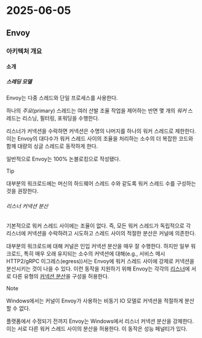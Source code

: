 # 2025-06-05

## Envoy

### 아키텍처 개요

#### 소개

##### 스레딩 모델

Envoy는 다중 스레드와 단일 프로세스를 사용한다.

하나의 *주요*(primary) 스레드는 여러 산발 조율 작업을 제어하는 반면 몇 개의 *워커* 스레드는 리스닝, 필터링, 포워딩을 수행한다.

리스너가 커넥션을 수락하면 커넥션은 수명의 나머지를 하나의 워커 스레드로 제한한다. 이는 Envoy의 대다수가 워커 스레드 사이의 조율을 처리하는 소수의 더 복잡한 코드와 함께 대량의 싱글 스레드로 동작하게 한다.

일반적으로 Envoy는 100% 논블로킹으로 작성됐다.

> [!TIP]
>
> 대부분의 워크로드에는 머신의 하드웨어 스레드 수와 같도록 워커 스레드 수를 구성하는 것을 권장한다.

###### 리스너 커넥션 분산

기본적으로 워커 스레드 사이에는 조율이 없다. 즉, 모든 워커 스레드가 독립적으로 각 리스너에 커넥션을 수락하려고 시도하고 스레드 사이의 적절한 분산은 커널에 의존한다.

대부분의 워크로드에 대해 커널은 인입 커넥션 분산을 매우 잘 수행한다. 하지만 일부 워크로드, 특히 매우 오래 유지되는 소수의 커넥션에 대해(e.g., 서비스 메시 HTTP2/gRPC 이그레스(egress))서는 Envoy에 워커 스레드 사이에 강제로 커넥션을 분산시키는 것이 나을 수 있다. 이런 동작을 지원하기 위해 Envoy는 각각의 [리스너][listener]에 서로 다른 유형의 [커넥션 분산][balancing-connection]을 구성을 허용한다.

> [!NOTE]
>
> Windows에서는 커널이 Envoy가 사용하는 비동기 IO 모델로 커넥션을 적절하게 분산할 수 없다.
>
> 플랫폼에서 수정되기 전까지 Envoy는 Windows에서 리스너 커넥션 분산을 강제한다. 이는 서로 다른 워커 스레드 사이의 분산을 허용한다. 이 동작은 성능 페널티가 있다.

[listener]: https://www.envoyproxy.io/docs/envoy/latest/intro/arch_overview/listeners/listeners#arch-overview-listeners
[balancing-connection]: https://www.envoyproxy.io/docs/envoy/latest/api-v3/config/listener/v3/listener.proto#envoy-v3-api-field-config-listener-v3-listener-connection-balance-config